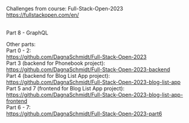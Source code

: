 Challenges from course: Full-Stack-Open-2023 </br>
https://fullstackopen.com/en/ </br></br>

Part 8 - GraphQL

Other parts:</br>
Part 0 - 2:</br>
https://github.com/DagnaSchmidt/Full-Stack-Open-2023</br>
Part 3 (backend for Phonebook project):</br>
https://github.com/DagnaSchmidt/Full-Stack-Open-2023-backend</br>
Part 4 (backend for Blog List App project):</br>
https://github.com/DagnaSchmidt/Full-Stack-Open-2023-blog-list-app</br>
Part 5 and 7 (frontend for Blog List App project): </br>
https://github.com/DagnaSchmidt/Full-Stack-Open-2023-blog-list-app-frontend</br>
Part 6 - 7:</br>
https://github.com/DagnaSchmidt/Full-Stack-Open-2023-part6</br>
